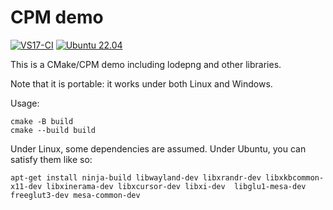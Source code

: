 # CPM demo
[![VS17-CI](https://github.com/lemire/lodepngdemo/actions/workflows/vs.yml/badge.svg)](https://github.com/lemire/lodepngdemo/actions/workflows/vs.yml) [![Ubuntu 22.04](https://github.com/lemire/lodepngdemo/actions/workflows/ubuntu.yml/badge.svg)](https://github.com/lemire/lodepngdemo/actions/workflows/ubuntu.yml)

This is a CMake/CPM demo including lodepng and other libraries.

Note that it is portable: it works under both Linux and Windows.

Usage:

```
cmake -B build
cmake --build build
```

Under Linux, some dependencies are assumed. Under Ubuntu, you can satisfy them like so:

```
apt-get install ninja-build libwayland-dev libxrandr-dev libxkbcommon-x11-dev libxinerama-dev libxcursor-dev libxi-dev  libglu1-mesa-dev freeglut3-dev mesa-common-dev
```
